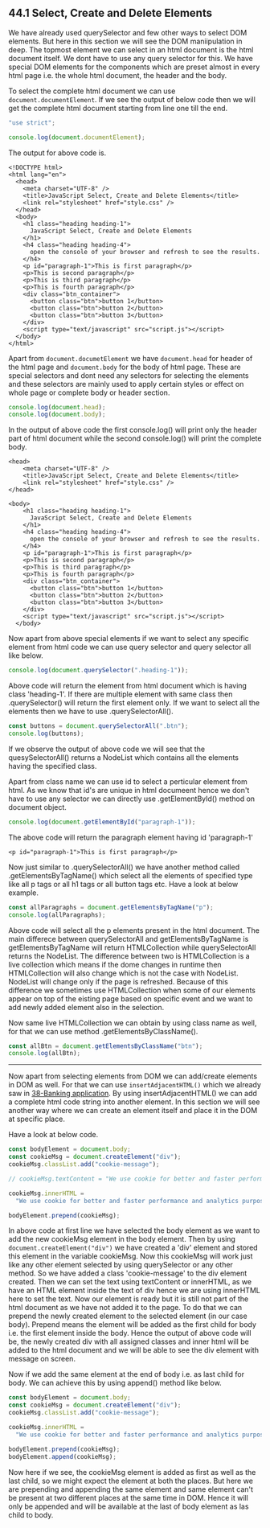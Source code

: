 ## 44.1 Select, Create and Delete Elements

We have already used querySelector and few other ways to select DOM elements. But here in this section we will see the DOM maniipulation in deep. The topmost element we can select in an html document is the html document itself. We dont have to use any query selector for this. We have special DOM elements for the components which are preset almost in every html page i.e. the whole html document, the header and the body.

To select the complete html document we can use `document.documentElement`. If we see the output of below code then we will get the complete html document starting from line one till the end.

```javascript
"use strict";

console.log(document.documentElement);
```

The output for above code is.

```
<!DOCTYPE html>
<html lang="en">
  <head>
    <meta charset="UTF-8" />
    <title>JavaScript Select, Create and Delete Elements</title>
    <link rel="stylesheet" href="style.css" />
  </head>
  <body>
    <h1 class="heading heading-1">
      JavaScript Select, Create and Delete Elements
    </h1>
    <h4 class="heading heading-4">
      open the console of your browser and refresh to see the results.
    </h4>
    <p id="paragraph-1">This is first paragraph</p>
    <p>This is second paragraph</p>
    <p>This is third paragraph</p>
    <p>This is fourth paragraph</p>
    <div class="btn_container">
      <button class="btn">button 1</button>
      <button class="btn">button 2</button>
      <button class="btn">button 3</button>
    </div>
    <script type="text/javascript" src="script.js"></script>
  </body>
</html>
```

Apart from `document.documetElement` we have `document.head` for header of the html page and `document.body` for the body of html page. These are special selectors and dont need any selectors for selecting the elements and these selectors are mainly used to apply certain styles or effect on whole page or complete body or header section.

```javascript
console.log(document.head);
console.log(document.body);
```

In the output of above code the first console.log() will print only the header part of html document while the second console.log() will print the complete body.

```
<head>
    <meta charset="UTF-8" />
    <title>JavaScript Select, Create and Delete Elements</title>
    <link rel="stylesheet" href="style.css" />
</head>

<body>
    <h1 class="heading heading-1">
      JavaScript Select, Create and Delete Elements
    </h1>
    <h4 class="heading heading-4">
      open the console of your browser and refresh to see the results.
    </h4>
    <p id="paragraph-1">This is first paragraph</p>
    <p>This is second paragraph</p>
    <p>This is third paragraph</p>
    <p>This is fourth paragraph</p>
    <div class="btn_container">
      <button class="btn">button 1</button>
      <button class="btn">button 2</button>
      <button class="btn">button 3</button>
    </div>
    <script type="text/javascript" src="script.js"></script>
  </body>
```

Now apart from above special elements if we want to select any specific element from html code we can use query selector and query selector all like below.

```javascript
console.log(document.querySelector(".heading-1"));
```

Above code will return the element from html document which is having class 'heading-1'. If there are multiple element with same class then .querySelector() will return the first element only. If we want to select all the elements then we have to use .querySelectorAll().

```javascript
const buttons = document.querySelectorAll(".btn");
console.log(buttons);
```

If we observe the output of above code we will see that the quesySelectorAll() returns a NodeList which contains all the elements having the specified class.

Apart from class name we can use id to select a perticular element from html. As we know that id's are unique in html documeent hence we don't have to use any selector we can directly use .getElementById() method on document object.

```javascript
console.log(document.getElementById("paragraph-1"));
```

The above code will return the paragraph element having id 'paragraph-1'

```
<p id="paragraph-1">This is first paragraph</p>
```

Now just similar to .querySelectorAll() we have another method called .getElementsByTagName() which select all the elements of specified type like all p tags or all h1 tags or all button tags etc. Have a look at below example.

```javascript
const allParagraphs = document.getElementsByTagName("p");
console.log(allParagraphs);
```

Above code will select all the p elements present in the html document. The main differece between querySelectorAll and getElementsByTagName is getElementsByTagName will return
HTMLCollection while querySelectorAll returns the NodeList. The difference between two is HTMLCollection is a live collection which means if the dome changes in runtime then HTMLCollection will also change which is not the case with NodeList. NodeList will change only if the page is refreshed. Because of this difference we sometimes use HTMLCollection when some of our elements appear on top of the eisting page based on specific event and we want to add newly added element also in the selection.

Now same live HTMLCollection we can obtain by using class name as well, for that we can use method .getElementsByClassName().

```javascript
const allBtn = document.getElementsByClassName("btn");
console.log(allBtn);
```

<hr>

Now apart from selecting elements from DOM we can add/create elements in DOM as well. For that we can use `insertAdjacentHTML()` which we already saw in [38-Banking application](<https://github.com/Akhil-Selukar/Complete-JavaScript-Notes/tree/master/38-Banking%20application%20(Array%20practice)>). By using insertAdjacentHTML() we can add a complete html code string into another element. In this section we will see another way where we can create an element itself and place it in the DOM at specific place.

Have a look at below code.

```javascript
const bodyElement = document.body;
const cookieMsg = document.createElement("div");
cookieMsg.classList.add("cookie-message");

// cookieMsg.textContent = "We use cookie for better and faster performance and analytics purpose";

cookieMsg.innerHTML =
  "We use cookie for better and faster performance and analytics purpose <button class='btn'>got it!</button>";

bodyElement.prepend(cookieMsg);
```

In above code at first line we have selected the body element as we want to add the new cookieMsg element in the body element. Then by using `document.createElement("div")` we have created a 'div' element and stored this element in the variable cookieMsg. Now this cookieMsg will work just like any other element selected by using querySelector or any other method. So we have added a class 'cookie-message' to the div element created. Then we can set the text using textContent or innerHTML, as we have an HTML element inside the text of div hence we are using innerHTML here to set the text. Now our element is ready but it is still not part of the html document as we have not added it to the page. To do that we can prepend the newly created element to the selected element (in our case body). Prepend means the element will be added as the first child for body i.e. the first element inside the body. Hence the output of above code will be, the newly created div with all assigned classes and inner html will be added to the html document and we will be able to see the div element with message on screen.

Now if we add the same element at the end of body i.e. as last child for body. We can achieve this by using append() method like below.

```javascript
const bodyElement = document.body;
const cookieMsg = document.createElement("div");
cookieMsg.classList.add("cookie-message");

cookieMsg.innerHTML =
  "We use cookie for better and faster performance and analytics purpose <button class='btn'>got it!</button>";

bodyElement.prepend(cookieMsg);
bodyElement.append(cookieMsg);
```

Now here if we see, the cookieMsg element is added as first as well as the last child, so we might expect the element at both the places. But here we are prepending and appending the same element and same element can't be present at two different places at the same time in DOM. Hence it will only be appended and will be available at the last of body element as las child to body.
